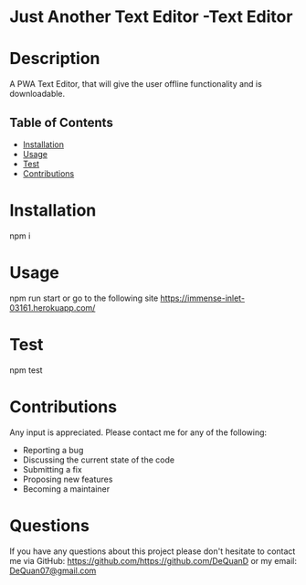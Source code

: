 # Just Another Text Editor -Text Editor 
  
  # Description
  A PWA Text Editor, that will give the user offline functionality and is downloadable.

  ## Table of Contents
 * [Installation](#installation)
 * [Usage](#usage)
 * [Test](#test)
 * [Contributions](#contributions)
 

  # Installation
  npm i

  # Usage
  npm run start or go to the following site https://immense-inlet-03161.herokuapp.com/

  # Test
  npm test

  # Contributions
  Any input is appreciated. Please contact me for any of the following:
 - Reporting a bug
 - Discussing the current state of the code
 - Submitting a fix
 - Proposing new features
 - Becoming a maintainer

  
 

  # Questions

  If you have any questions about this project please don't hesitate to contact me via GitHub: https://github.com/https://github.com/DeQuanD or my email: DeQuan07@gmail.com

